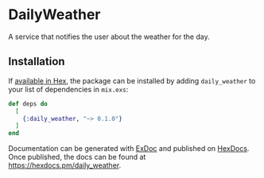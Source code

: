 # DailyWeather

A service that notifies the user about the weather for the day.

## Installation

If [available in Hex](https://hex.pm/docs/publish), the package can be installed
by adding `daily_weather` to your list of dependencies in `mix.exs`:

```elixir
def deps do
  [
    {:daily_weather, "~> 0.1.0"}
  ]
end
```

Documentation can be generated with [ExDoc](https://github.com/elixir-lang/ex_doc)
and published on [HexDocs](https://hexdocs.pm). Once published, the docs can
be found at <https://hexdocs.pm/daily_weather>.

